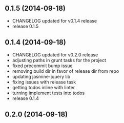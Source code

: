## 0.1.5 (2014-09-18)

  - CHANGELOG updated for v0.1.4 release
  - release 0.1.5

## 0.1.4 (2014-09-18)

  - CHANGELOG updated for v0.2.0 release
  - adjusting paths in grunt tasks for the project
  - fixed precommit bump issue
  - removing build dir in favor of release dir from repo
  - updating jasmine-jquery lib
  - fixing issues with release task
  - getting todos inline with linter
  - turning implement tests into todos
  - release 0.1.4

## 0.2.0 (2014-09-18)




